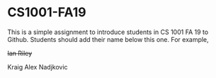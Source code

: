 # CS1001-FA19
This is a simple assignment to introduce students in CS 1001 FA 19 to Github.
Students should add their name below this one. For example,

~~Ian Riley~~

Kraig Alex Nadjkovic
